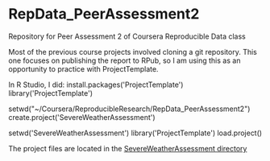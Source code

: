# RepData_PeerAssessment2
Repository for Peer Assessment 2 of Coursera Reproducible Data class

Most of the previous course projects involved cloning a git repository. 
This one focuses on publishing the report to RPub, so I am using this as an opportunity to practice with ProjectTemplate.

In R Studio, I did:
install.packages('ProjectTemplate')
library('ProjectTemplate')  

setwd("~/Coursera/ReproducibleResearch/RepData_PeerAssessment2")
create.project('SevereWeatherAssessment')

setwd('SevereWeatherAssessment')
library('ProjectTemplate')
load.project()

The project files are located in the [SevereWeatherAssessment directory](../SevereWeatherAssessment)
